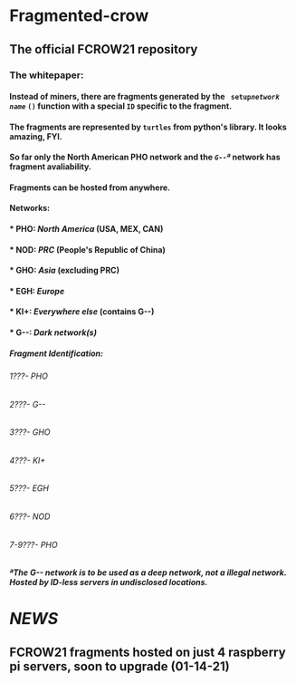 # Fragmented-crow
## The official FCROW21 repository
### The whitepaper:
#### Instead of miners, there are fragments generated by the ` setup`*`network name`* `()` function with a special `ID` specific to the fragment.
#### The fragments are represented by `turtles` from python's library. It looks amazing, FYI.
#### So far only the North American PHO network and the *`G--`ª* network has fragment avaliability.
#### Fragments can be hosted from anywhere.
#### Networks:
#### *  PHO: _North America_ (USA, MEX, CAN)
#### *  NOD: _PRC_ (People's Republic of China)
#### *  GHO: _Asia_ (excluding PRC)
#### *  EGH: _Europe_
#### *  KI+: _Everywhere else_ (contains G--)
#### *  G--: _Dark network(s)_
##### Fragment Identification:
###### 1???- PHO
###### 2???- G--
###### 3???- GHO
###### 4???- KI+
###### 5???- EGH
###### 6???- NOD
###### 7-9???- PHO

#####    ªThe G-- network is to be used as a deep network, not a illegal network. Hosted by ID-less servers in undisclosed locations.


# _NEWS_
## FCROW21 fragments hosted on just 4 raspberry pi servers, soon to upgrade (01-14-21)
## 
